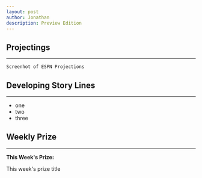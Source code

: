 ```yaml
---
layout: post
author: Jonathan
description: Preview Edition
---
```

## Projectings
---

``` Screenhot of ESPN Projections ```

## Developing Story Lines
---

- one
- two
- three

## Weekly Prize
---
**This Week's Prize:**
<p class="callout"> This week's prize title </p>